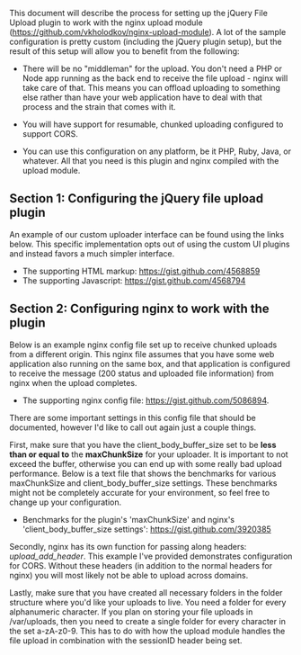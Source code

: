 This document will describe the process for setting up the jQuery File Upload plugin to work with the nginx upload module (https://github.com/vkholodkov/nginx-upload-module). A lot of the sample configuration is pretty custom (including the jQuery plugin setup), but the result of this setup will allow you to benefit from the following:

* There will be no "middleman" for the upload. You don't need a PHP or Node app running as the back end to receive the file upload - nginx will take care of that. This means you can offload uploading to something else rather than have your web application have to deal with that process and the strain that comes with it.

* You will have support for resumable, chunked uploading configured to support CORS.

* You can use this configuration on any platform, be it PHP, Ruby, Java, or whatever. All that you need is this plugin and nginx compiled with the upload module.

## Section 1: Configuring the jQuery file upload plugin

An example of our custom uploader interface can be found using the links below. This specific implementation opts out of using the custom UI plugins and instead favors a much simpler interface.

* The supporting HTML markup: https://gist.github.com/4568859
* The supporting Javascript: https://gist.github.com/4568794

## Section 2: Configuring nginx to work with the plugin

Below is an example nginx config file set up to receive chunked uploads from a different origin. This nginx file assumes that you have some web application also running on the same box, and that application is configured to receive the message (200 status and uploaded file information) from nginx when the upload completes.

* The supporting nginx config file: https://gist.github.com/5086894.

There are some important settings in this config file that should be documented, however I'd like to call out again just a couple things.

First, make sure that you have the client_body_buffer_size set to be **less than or equal to** the **maxChunkSize** for your uploader. It is important to not exceed the buffer, otherwise you can end up with some really bad upload performance. Below is a text file that shows the benchmarks for various maxChunkSize and client_body_buffer_size settings. These benchmarks might not be completely accurate for your environment, so feel free to change up your configuration.

* Benchmarks for the plugin's 'maxChunkSize' and nginx's 'client_body_buffer_size settings': https://gist.github.com/3920385

Secondly, nginx has its own function for passing along headers: _upload_add_header_. This example I've provided demonstrates configuration for CORS. Without these headers (in addition to the normal headers for nginx) you will most likely not be able to upload across domains.

Lastly, make sure that you have created all necessary folders in the folder structure where you'd like your uploads to live. You need a folder for every alphanumeric character. If you plan on storing your file uploads in /var/uploads, then you need to create a single folder for every character in the set a-zA-z0-9. This has to do with how the upload module handles the file upload in combination with the sessionID header being set.

